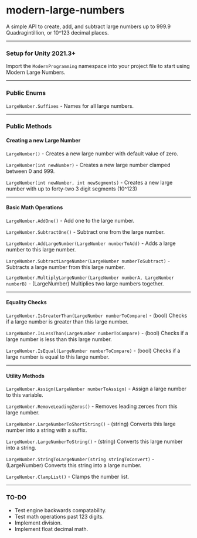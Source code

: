 # modern-large-numbers
A simple API to create, add, and subtract large numbers up to 999.9 Quadragintillion, or 10^123 decimal places.

------

### Setup for Unity 2021.3+

Import the `ModernProgramming` namespace into your project file to start using Modern Large Numbers.

------

### Public Enums
`LargeNumber.Suffixes` - Names for all large numbers.

------

### Public Methods

#### Creating a new Large Number

`LargeNumber()` - Creates a new large number with default value of zero.

`LargeNumber(int newNumber)` - Creates a new large number clamped between 0 and 999.

`LargeNumber(int newNumber, int newSegments)` - Creates a new large number with up to forty-two 3 digit segments (10^123)

------

#### Basic Math Operations

`LargeNumber.AddOne()` - Add one to the large number.

`LargeNumber.SubtractOne()` - Subtract one from the large number.

`LargeNumber.AddLargeNumber(LargeNumber numberToAdd)` - Adds a large number to this large number.

`LargeNumber.SubtractLargeNumber(LargeNumber numberToSubtract)` - Subtracts a large number from this large number.

`LargeNumber.MultiplyLargeNumber(LargeNumber numberA, LargeNumber numberB)` - (LargeNumber) Multiplies two large numbers together.

------

#### Equality Checks

`LargeNumber.IsGreaterThan(LargeNumber numberToCompare)` - (bool) Checks if a large number is greater than this large number.

`LargeNumber.IsLessThan(LargeNumber numberToCompare)` - (bool) Checks if a large number is less than this large number.

`LargeNumber.IsEqual(LargeNumber numberToCompare)` - (bool) Checks if a large number is equal to this large number.

------

#### Utility Methods

`LargeNumber.Assign(LargeNumber numberToAssign)` - Assign a large number to this variable.

`LargeNumber.RemoveLeadingZeros()` - Removes leading zeroes from this large number.

`LargeNumber.LargeNumberToShortString()` - (string) Converts this large number into a string with a suffix.

`LargeNumber.LargeNumberToString()` - (string) Converts this large number into a string.

`LargeNumber.StringToLargeNumber(string stringToConvert)` - (LargeNumber) Converts this string into a large number.

`LargeNumber.ClampList()` - Clamps the number list.

------

### TO-DO

- Test engine backwards compatability.
- Test math operations past 123 digits.
- Implement division.
- Implement float decimal math.
